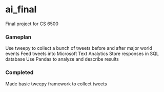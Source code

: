 # ai_final
Final project for CS 6500

### Gameplan
Use tweepy to collect a bunch of tweets before and after major world events
Feed tweets into Microsoft Text Analytics
Store responses in SQL database
Use Pandas to analyze and describe results

### Completed
Made basic tweepy framework to collect tweets
